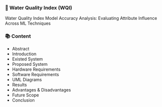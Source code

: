 ### 🌊 Water Quality Index (WQI)
Water Quality Index Model Accuracy Analysis: Evaluating Attribute Influence Across ML Techniques

### 📚 Content
- Abstract
- Introduction
- Existed System
- Proposed System
- Hardware Requirements
- Software Requirements
- UML Diagrams
- Results
- Advantages & Disadvantages
- Future Scope
- Conclusion
